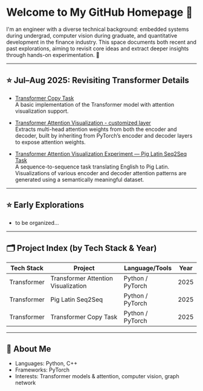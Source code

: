 # Welcome to My GitHub Homepage 👋

I'm an engineer with a diverse technical background: embedded systems during undergrad, computer vision during graduate, and quantitative development in the finance industry. 
This space documents both recent and past explorations, aiming to revisit core ideas and extract deeper insights through hands-on experimentation. 🚀

---

## ⭐ Jul–Aug 2025: Revisiting Transformer Details

- [Transformer Copy Task](https://github.com/PengTang2025/transformer_copy)  
  A basic implementation of the Transformer model with attention visualization support.

- [Transformer Attention Visualization - customized layer](https://github.com/PengTang2025/modified_transformer_to_visualize_attention)  
  Extracts multi-head attention weights from both the encoder and decoder, built by inheriting from PyTorch’s encoder and decoder layers to expose attention weights.

- [Transformer Attention Visualization Experiment — Pig Latin Seq2Seq Task](https://github.com/PengTang2025/TransformerSeq2Seq-CopyTask-with-AttentionVis-CustomPigLatin)  
  A sequence-to-sequence task translating English to Pig Latin. Visualizations of various encoder and decoder attention patterns are generated using a semantically meaningful dataset.

---

## ⭐ Early Explorations

- to be organized...

---

## 🗂️ Project Index (by Tech Stack & Year)

| Tech Stack   | Project                               | Language/Tools    | Year  |
|--------------|----------------------------------------|-------------------|--------|
| Transformer  | Transformer Attention Visualization    | Python / PyTorch  | 2025   |
| Transformer  | Pig Latin Seq2Seq                     | Python / PyTorch  | 2025   |
| Transformer  | Transformer Copy Task                 | Python / PyTorch  | 2025   |

---  

## 💼 About Me

- Languages: Python, C++
- Frameworks: PyTorch
- Interests: Transformer models & attention, computer vision, graph network
